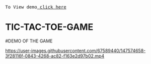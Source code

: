 <pre>To View demo<a href="https://rdm123.github.io/TIC-TAC-TOE-GAME/"> click here</a></pre>

# TIC-TAC-TOE-GAME

#DEMO OF THE GAME

https://user-images.githubusercontent.com/67589440/147574658-3f28116f-0843-4268-ac82-f163e2d97b02.mp4

